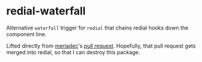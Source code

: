 # redial-waterfall

Alternative `waterfall` trigger for `redial` that chains redial hooks down the component line.

Lifted directly from [meriadec](https://github.com/meriadec)'s [pull request](https://github.com/markdalgleish/redial/pull/32). Hopefully, that pull request gets merged into redial, so that I can destroy this package.
